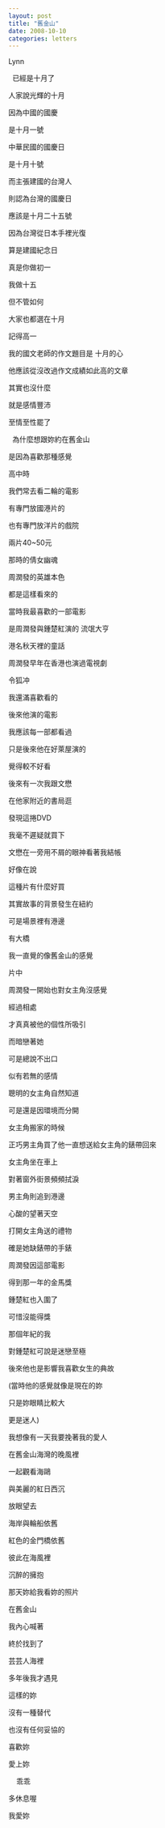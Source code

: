 ```yaml
---
layout: post
title: "舊金山"
date: 2008-10-10
categories: letters
---
```




Lynn


 
已經是十月了


人家說光輝的十月


因為中國的國慶


是十月一號


中華民國的國慶日


是十月十號


而主張建國的台灣人


則認為台灣的國慶日


應該是十月二十五號


因為台灣從日本手裡光復


算是建國紀念日


真是你做初一


我做十五


但不管如何


大家也都選在十月


記得高一


我的國文老師的作文題目是
十月的心


他應該從沒改過作文成績如此高的文章


其實也沒什麼


就是感情豐沛


至情至性罷了


 
為什麼想跟妳約在舊金山


是因為喜歡那種感覺


高中時


我們常去看二輪的電影


有專門放國港片的


也有專門放洋片的戲院


兩片40~50元


那時的倩女幽魂


周潤發的英雄本色


都是這樣看來的


當時我最喜歡的一部電影


是周潤發與鍾楚紅演的
流氓大亨


港名秋天裡的童話


周潤發早年在香港也演過電視劇


令狐冲


我還滿喜歡看的


後來他演的電影


我應該每一部都看過


只是後來他在好萊屋演的


覺得較不好看


後來有一次我跟文懋


在他家附近的書局逛


發現這捲DVD


我毫不遲疑就買下


文懋在一旁用不屑的眼神看著我結帳


好像在說


這種片有什麼好買


其實故事的背景發生在紐約


可是場景裡有港邊


有大橋


我一直覺的像舊金山的感覺


片中


周潤發一開始也對女主角沒感覺


經過相處


才真真被他的個性所吸引


而暗戀著她


可是總說不出口


似有若無的感情


聰明的女主角自然知道


可是還是因環境而分開


女主角搬家的時候


正巧男主角買了他一直想送給女主角的錶帶回來


女主角坐在車上


對著窗外街景頻頻拭淚


男主角則追到港邊


心酸的望著天空


打開女主角送的禮物


確是她缺錶帶的手錶


周潤發因這部電影


得到那一年的金馬獎


鍾楚紅也入圍了


可惜沒能得獎


那個年紀的我


對鍾楚紅可說是迷戀至極


後來他也是影響我喜歡女生的典故


(當時他的感覺就像是現在的妳


只是妳眼睛比較大


更是迷人)


我想像有一天我要挽著我的愛人


在舊金山海灣的晚風裡


一起觀看海鷗


與美麗的紅日西沉


放眼望去


海岸與輪船依舊


紅色的金門橋依舊


彼此在海風裡


沉醉的擁抱


那天妳給我看妳的照片


在舊金山


我內心喊著


終於找到了


芸芸人海裡


多年後我才遇見


這樣的妳


沒有一種替代


也沒有任何妥協的


喜歡妳


愛上妳


 
 
乖乖


多休息喔


我愛妳
